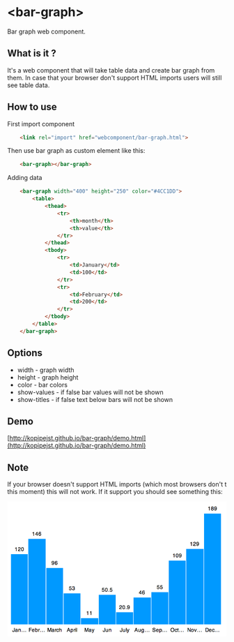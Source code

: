 &lt;bar-graph&gt;
===========

Bar graph web component.

What is it ?
---------------

It's a web component that will take table data and create bar graph from them. In case that your browser don't support HTML imports users will still see table data.

How to use
-----------

First import component
```html
    <link rel="import" href="webcomponent/bar-graph.html">
```
Then use bar graph as custom element like this:
```html
    <bar-graph></bar-graph>
```
Adding data
```html
    <bar-graph width="400" height="250" color="#4CC1DD">
        <table>
            <thead>
                <tr>
                    <th>month</th>
                    <th>value</th>
                </tr>
            </thead>
            <tbody>
                <tr>
                    <td>January</td>
                    <td>100</td>
                </tr>
                <tr>
                    <td>February</td>
                    <td>200</td>
                </tr>
            </tbody>
        </table>
    </bar-graph>
```

Options
-------
- width - graph width
- height - graph height
- color - bar colors
- show-values - if false bar values will not be shown
- show-titles - if false text below bars will not be shown

Demo
----
[http://kopipejst.github.io/bar-graph/demo.html](http://kopipejst.github.io/bar-graph/demo.html)

Note
----

If your browser doesn't support HTML imports (which most browsers don't t this moment) this will not work. If it support you should see something this:

![example](assets/bar-graph.png)
